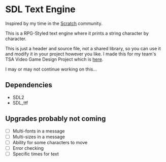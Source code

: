 # SDL Text Engine

Inspired by my time in the [Scratch](https://scratch.mit.edu) community.

This is a RPG-Styled text engine where it prints a string character by character.

This is just a header and source file, not a shared library, so you can use it and modify it in your project however you like. I made this for my team's TSA Video Game Design Project which is [here](https://github.com/TSAVideoGame/game).

I may or may not continue working on this...

## Dependencies
- SDL2
- SDL_ttf

## Upgrades probably not coming
- [ ] Multi-fonts in a message
- [ ] Multi-sizes in a message
- [ ] Ability for some characters to move
- [ ] Error checking
- [ ] Specific times for text
